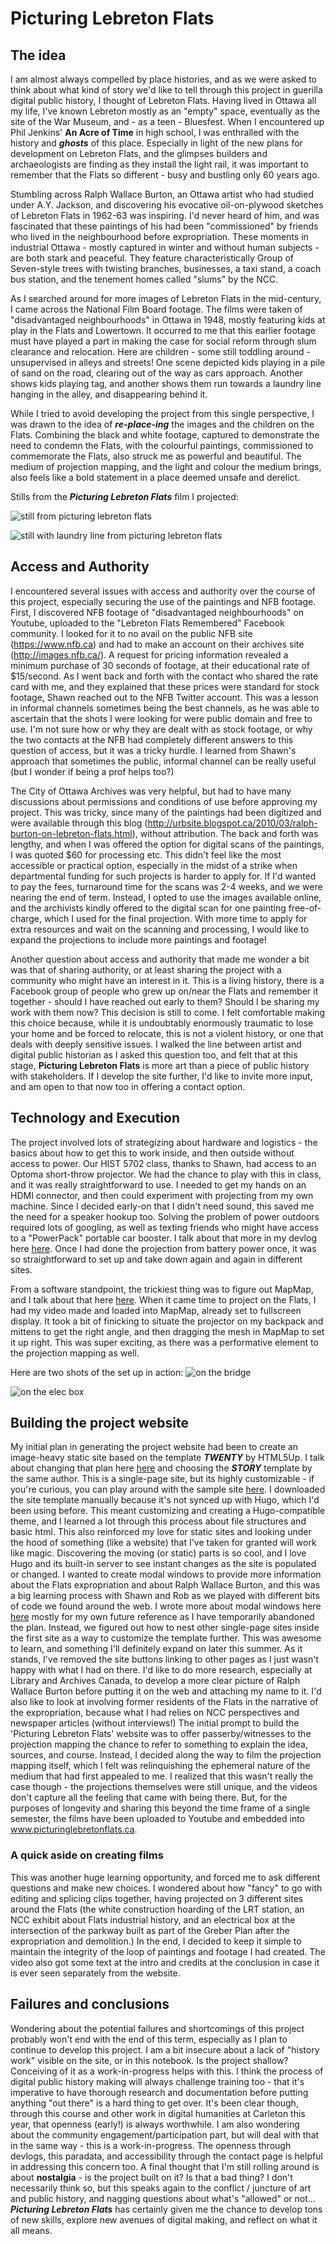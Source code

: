 # Picturing Lebreton Flats 

## The idea 
I am almost always compelled by place histories, and as we were asked to think about what kind of story we'd like to tell through this project in guerilla digital public history, I thought of Lebreton Flats. Having lived in Ottawa all my life, I've known Lebreton mostly as an "empty" space, eventually as the site of the War Museum, and - as a teen - Bluesfest. When I encountered up Phil Jenkins' ****An Acre of Time**** in high school, I was enthralled with the history and ***ghosts*** of this place. Especially in light of the new plans for development on Lebreton Flats, and the glimpses builders and archaeologists are finding as they install the light rail, it was important to remember that the Flats so different - busy and bustling only 60 years ago. 

Stumbling across Ralph Wallace Burton, an Ottawa artist who had studied under A.Y. Jackson, and discovering his evocative oil-on-plywood sketches of Lebreton Flats in 1962-63 was inspiring. I'd never heard of him, and was fascinated that these paintings of his had been "commissioned" by friends who lived in the neighbourhood before expropriation. These moments in industrial Ottawa - mostly captured in winter and without human subjects - are both stark and peaceful. They feature characteristically Group of Seven-style trees with twisting branches, businesses, a taxi stand, a coach bus station, and the tenement homes called "slums" by the NCC. 

As I searched around for more images of Lebreton Flats in the mid-century, I came across the National Film Board footage. The films were taken of "disadvantaged neighbourhoods" in Ottawa in 1948, mostly featuring kids at play in the Flats and Lowertown. It occurred to me that this earlier footage must have played a part in making the case for social reform through slum clearance and relocation. Here are children - some still toddling around - unsupervised in alleys and streets! One scene depicted kids playing in a pile of sand on the road, clearing out of the way as cars approach. Another shows kids playing tag, and another shows them run towards a laundry line hanging in the alley, and disappearing behind it. 

While I tried to avoid developing the project from this single perspective, I was drawn to the idea of ***re-place-ing*** the images and the children on the Flats. Combining the black and white footage, captured to demonstrate the need to condemn the Flats, with the colourful paintings, commissioned to commemorate the Flats, also struck me as powerful and beautiful. The medium of projection mapping, and the light and colour the medium brings, also feels like a bold statement in a place deemed unsafe and derelict. 

Stills from the ***Picturing Lebreton Flats*** film I projected:

![still from picturing lebreton flats](https://img.ziggi.org/oV2xwxxo.png)

![still with laundry line from picturing lebreton flats](https://img.ziggi.org/oV2xwxxo.png)

## Access and Authority
I encountered several issues with access and authority over the course of this project, especially securing the use of the paintings and NFB footage. First, I discovered NFB footage of "disadvantaged neighbourhoods" on Youtube, uploaded to the "Lebreton Flats Remembered" Facebook community. I looked for it to no avail on the public NFB site (https://www.nfb.ca) and had to make an account on their archives site (http://images.nfb.ca/). A request for pricing information revealed a minimum purchase of 30 seconds of footage, at their educational rate of $15/second. As I went back and forth with the contact who shared the rate card with me, and they explained that these prices were standard for stock footage, Shawn reached out to the NFB Twitter account. This was a lesson in informal channels sometimes being the best channels, as he was able to ascertain that the shots I were looking for were public domain and free to use. I'm not sure how or why they are dealt with as stock footage, or why the two contacts at the NFB had completely different answers to this question of access, but it was a tricky hurdle. I learned from Shawn's approach that sometimes the public, informal channel can be really useful (but I wonder if being a prof helps too?) 

The City of Ottawa Archives was very helpful, but had to have many discussions about permissions and conditions of use before approving my project. This was tricky, since many of the paintings had been digitized and were available through this blog (http://urbsite.blogspot.ca/2010/03/ralph-burton-on-lebreton-flats.html), without attribution. The back and forth was lengthy, and when I was offered the option for digital scans of the paintings, I was quoted $60 for processing etc. This didn't feel like the most accessible or practical option, especially in the midst of a strike when departmental funding for such projects is harder to apply for. If I'd wanted to pay the fees, turnaround time for the scans was 2-4 weeks, and we were nearing the end of term. Instead, I opted to use the images available online, and the archivists kindly offered to the digital scan for one painting free-of-charge, which I used for the final projection. With more time to apply for extra resources and wait on the scanning and processing, I would like to expand the projections to include more paintings and footage! 

Another question about access and authority that made me wonder a bit was that of sharing authority, or at least sharing the project with a community who might have an interest in it. This is a living history, there is a Facebook group of people who grew up on/near the Flats and remember it together - should I have reached out early to them? Should I be sharing my work with them now? This decision is still to come. I felt comfortable making this choice because, while it is undoubtably enormously traumatic to lose your home and be forced to relocate, this is not a violent history, or one that deals with deeply sensitive issues. I walked the line between artist and digital public historian as I asked this question too, and felt that at this stage, ****Picturing Lebreton Flats**** is more art than a piece of public history with stakeholders. If I develop the site further, I'd like to invite more input, and am open to that now too in offering a contact option. 

## Technology and Execution
The project involved lots of strategizing about hardware and logistics - the basics about how to get this to work inside, and then outside without access to power. Our HIST 5702 class, thanks to Shawn, had access to an Optoma short-throw projector. We had the chance to play with this in class, and it was really straightforward to use. I needed to get my hands on an HDMI connector, and then could experiment with projecting from my own machine. Since I decided early-on that I didn't need sound, this saved me the need for a speaker hookup too. Solving the problem of power outdoors required lots of googling, as well as texting friends who might have access to a "PowerPack" portable car booster. I talk about that more in my devlog here [here](https://github.com/cristinawood/guerilladigitalhistory/blob/master/devlog/april11-devlog.md). Once I had done the projection from battery power once, it was so straightforward to set up and take down again and again in different sites. 

From a software standpoint, the trickiest thing was to figure out MapMap, and I talk about that here [here](https://github.com/cristinawood/guerilladigitalhistory/blob/master/devlog/april9-devlog.md). When it came time to project on the Flats, I had my video made and loaded into MapMap, already set to fullscreen display. It took a bit of finicking to situate the projector on my backpack and mittens to get the right angle, and then dragging the mesh in MapMap to set it up right. This was super exciting, as there was a performative element to the projection mapping as well. 

Here are two shots of the set up in action:
![on the bridge](https://img.ziggi.org/E9TrxAuv.jpg)

![on the elec box](https://img.ziggi.org/lXyPtE7R.jpg)

## Building the project website
My initial plan in generating the project website had been to create an image-heavy static site based on the template ***TWENTY*** by HTML5Up. I talk about changing that plan here [here](https://github.com/cristinawood/guerilladigitalhistory/blob/master/devlog/march28devlog.md) and choosing the ***STORY*** template by the same author. This is a single-page site, but its highly customizable - if you're curious, you can play around with the sample site [here](https://html5up.net/uploads/demos/story/). I downloaded the site template manually because it's not synced up with Hugo, which I'd been using before. This meant customizing and creating a Hugo-compatible theme, and I learned a lot through this process about file structures and basic html. This also reinforced my love for static sites and looking under the hood of something (like a website) that I've taken for granted will work like magic. Discovering the moving (or static) parts is so cool, and I love Hugo and its built-in server to see instant changes as the site is populated or changed. 
I wanted to create modal windows to provide more information about the Flats expropriation and about Ralph Wallace Burton, and this was a big learning process with Shawn and Rob as we played with different bits of code we found around the web. I wrote more about modal windows here [here](https://github.com/cristinawood/guerilladigitalhistory/blob/master/devlog/april-12-devlog.md) mostly for my own future reference as I have temporarily abandoned the plan. Instead, we figured out how to nest other single-page sites inside the first site as a way to customize the template further. This was awesome to learn, and something I'll definitely expand on later this summer. As it stands, I've removed the site buttons linking to other pages as I just wasn't happy with what I had on there. I'd like to do more research, especially at Library and Archives Canada, to develop a more clear picture of Ralph Wallace Burton before putting it on the web and attaching my name to it. I'd also like to look at involving former residents of the Flats in the narrative of the expropriation, because what I had relies on NCC perspectives and newspaper articles (without interviews!) 
The initial prompt to build the 'Picturing Lebreton Flats' website was to offer passerby/witnesses to the projection mapping the chance to refer to something to explain the idea, sources, and course. Instead, I decided along the way to film the projection mapping itself, which I felt was relinquishing the ephemeral nature of the medium that had first appealed to me. I realized that this wasn't really the case though - the projections themselves were still unique, and the videos don't capture all the feeling that came with being there. But, for the purposes of longevity and sharing this beyond the time frame of a single semester, the films have been uploaded to Youtube and embedded into www.picturinglebretonflats.ca. 
### A quick aside on creating films
This was another huge learning opportunity, and forced me to ask different questions and make new choices. I wondered about how "fancy" to go with editing and splicing clips together, having projected on 3 different sites around the Flats (the white construction hoarding of the LRT station, an NCC exhibit about Flats industrial history, and an electrical box at the intersection of the parkway built as part of the Greber Plan after the expropriation and demolition.) In the end, I decided to keep it simple to maintain the integrity of the loop of paintings and footage I had created. The video also got some text at the intro and credits at the conclusion in case it is ever seen separately from the website. 

## Failures and conclusions
Wondering about the potential failures and shortcomings of this project probably won't end with the end of this term, especially as I plan to continue to develop this project. I am a bit insecure about a lack of "history work" visible on the site, or in this notebook. Is the project shallow? Conceiving of it as a work-in-progress helps with this. I think the process of digital public history making will always challenge training too - that it's imperative to have thorough research and documentation before putting anything "out there" is a hard thing to get over. It's been clear though, through this course and other work in digital humanities at Carleton this year, that openness (early!) is always worthwhile. 
I am also wondering about the community engagement/participation part, but will deal with that in the same way - this is a work-in-progress. The openness through devlogs, this paradata, and accessibility through the contact page is helpful in addressing this concern too. 
A final thought that I'm still rolling around is about ****nostalgia**** - is the project built on it? Is that a bad thing? I don't necessarily think so, but this speaks again to the conflict / juncture of art and public history, and nagging questions about what's "allowed" or not...
***Picturing Lebreton Flats*** has certainly given me the chance to develop tons of new skills, explore new avenues of digital making, and reflect on what it all means. 
